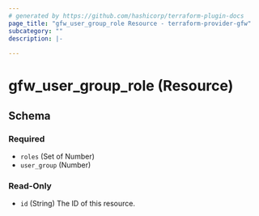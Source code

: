 ```yaml
---
# generated by https://github.com/hashicorp/terraform-plugin-docs
page_title: "gfw_user_group_role Resource - terraform-provider-gfw"
subcategory: ""
description: |-
  
---
```


# gfw_user_group_role (Resource)





<!-- schema generated by tfplugindocs -->
## Schema

### Required

- `roles` (Set of Number)
- `user_group` (Number)

### Read-Only

- `id` (String) The ID of this resource.


